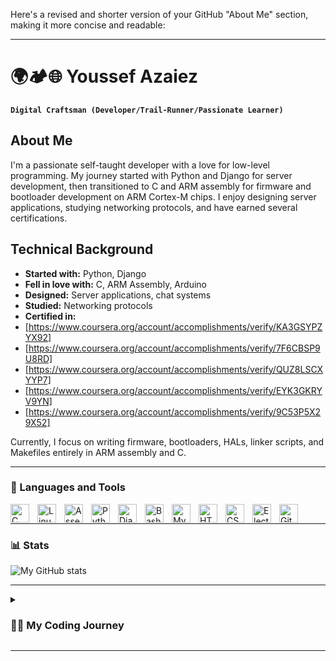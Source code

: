 Here's a revised and shorter version of your GitHub "About Me" section, making it more concise and readable:

---

# 🌍🏕️🌐 Youssef Azaiez

**`Digital Craftsman (Developer/Trail-Runner/Passionate Learner)`**

## About Me
I'm a passionate self-taught developer with a love for low-level programming. My journey started with Python and Django for server development, then transitioned to C and ARM assembly for firmware and bootloader development on ARM Cortex-M chips. I enjoy designing server applications, studying networking protocols, and have earned several certifications.

## Technical Background
- **Started with:** Python, Django
- **Fell in love with:** C, ARM Assembly, Arduino
- **Designed:** Server applications, chat systems
- **Studied:** Networking protocols
- **Certified in:**
- [https://www.coursera.org/account/accomplishments/verify/KA3GSYPZYX92]
- [https://www.coursera.org/account/accomplishments/verify/7F6CBSP9U8RD]
- [https://www.coursera.org/account/accomplishments/verify/QUZ8LSCXYYP7]
- [https://www.coursera.org/account/accomplishments/verify/EYK3GKRYV9YN]
- [https://www.coursera.org/account/accomplishments/verify/9C53P5X29X52]

Currently, I focus on writing firmware, bootloaders, HALs, linker scripts, and Makefiles entirely in ARM assembly and C.

---

### 🧰 Languages and Tools

<img align="left" alt="C" width="30px" style="padding-right:10px;" src="https://cdn.jsdelivr.net/gh/devicons/devicon/icons/c/c-original.svg" />
<img align="left" alt="Linux" width="30px" style="padding-right:10px;" src="https://cdn.jsdelivr.net/gh/devicons/devicon/icons/linux/linux-original.svg" />
<img align="left" alt="Assembly" width="30px" style="padding-right:10px;" src="https://github.com/anomaly1095/anomaly1095/blob/master/ASM.png" />
<img align="left" alt="Python" width="30px" style="padding-right:10px;" src="https://cdn.jsdelivr.net/gh/devicons/devicon/icons/python/python-plain.svg" />
<img align="left" alt="Django" width="30px" style="padding-right:10px;" src="https://cdn.jsdelivr.net/gh/devicons/devicon/icons/django/django-plain.svg"/>
<img align="left" alt="Bash" width="30px" style="padding-right:10px;" src="https://cdn.jsdelivr.net/gh/devicons/devicon/icons/bash/bash-original.svg" />
<img align="left" alt="MySql" width="30px" style="padding-right:10px;" src="https://cdn.jsdelivr.net/gh/devicons/devicon/icons/mysql/mysql-original-wordmark.svg" />
<img align="left" alt="HTML" width="30px" style="padding-right:10px;" src="https://cdn.jsdelivr.net/gh/devicons/devicon/icons/html5/html5-plain.svg" />
<img align="left" alt="CSS" width="30px" style="padding-right:10px;" src="https://cdn.jsdelivr.net/gh/devicons/devicon/icons/css3/css3-plain.svg" />
<img align="left" alt="Electron" width="30px" style="padding-right:10px;" src="https://cdn.jsdelivr.net/gh/devicons/devicon/icons/electron/electron-original.svg" />
<img align="left" alt="Git" width="30px" style="padding-right:10px;" src="https://cdn.jsdelivr.net/gh/devicons/devicon/icons/git/git-original.svg" />

<br />

---

### 📊 Stats

![My GitHub stats](https://github-readme-stats.vercel.app/api?username=anomaly1095&show_icons=true&bg_color=00000000)

---

<details>
 <summary><h3>👨‍💻 My Coding Journey</h3></summary>
   ## Early Discovery
   My fascination with IT began in college while majoring in management. 

   ## The Python Leap
   I started with Python and Django for web development.

   ## Command Line and Low-Level Marvels
   I then explored C, PowerShell, Linux, and Arduino, diving deep into low-level programming.

   ## Networking and Server Development
   I designed server applications and studied networking protocols using c and unix POSIX APIs, earning certifications along the way.

   ## Current Focus
   I'm now fully dedicated to systems engineering, writing firmware, bootloaders, and HALs in ARM assembly and C.
   https://github.com/anomaly1095/systemZ
</details>

---


